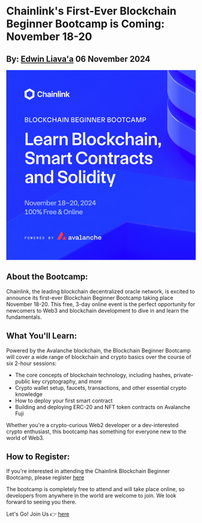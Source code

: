 # Chainlink's First-Ever Blockchain Beginner Bootcamp is Coming: November 18-20
## By: [Edwin Liava'a](https://github.com/EdwinLiavaa) 06 November 2024

<p align="center">
 <img width="800" src="https://github.com/EdwinLiavaa/liavaa.space/blob/main/blog/20241106/pic.png">
</p>

## About the Bootcamp:
Chainlink, the leading blockchain decentralized oracle network, is excited to announce its first-ever Blockchain Beginner Bootcamp taking place November 18-20. This free, 3-day online event is the perfect opportunity for newcomers to Web3 and blockchain development to dive in and learn the fundamentals.

## What You'll Learn:
Powered by the Avalanche blockchain, the Blockchain Beginner Bootcamp will cover a wide range of blockchain and crypto basics over the course of six 2-hour sessions:

- The core concepts of blockchain technology, including hashes, private-public key cryptography, and more
- Crypto wallet setup, faucets, transactions, and other essential crypto knowledge
- How to deploy your first smart contract
- Building and deploying ERC-20 and NFT token contracts on Avalanche Fuji

Whether you're a crypto-curious Web2 developer or a dev-interested crypto enthusiast, this bootcamp has something for everyone new to the world of Web3.

## How to Register:
If you're interested in attending the Chainlink Blockchain Beginner Bootcamp, please register [here](https://go.chain.link/bootcamps/blockchain-beginner-bootcamp?utm_source=QQnQvL6FwTeE)

The bootcamp is completely free to attend and will take place online, so developers from anywhere in the world are welcome to join. We look forward to seeing you there.

Let's Go! Join Us 👉 [here](https://go.chain.link/bootcamps/blockchain-beginner-bootcamp?utm_source=QQnQvL6FwTeE)